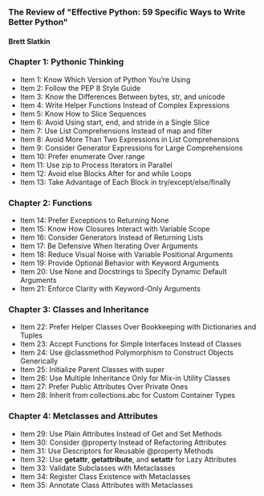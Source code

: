 ### The Review of "Effective Python: 59 Specific Ways to Write Better Python"
#### Brett Slatkin

### Chapter 1: Pythonic Thinking
- Item 1: Know Which Version of Python You’re Using
- Item 2: Follow the PEP 8 Style Guide
- Item 3: Know the Differences Between bytes, str, and unicode
- Item 4: Write Helper Functions Instead of Complex Expressions
- Item 5: Know How to Slice Sequences
- Item 6: Avoid Using start, end, and stride in a Single Slice
- Item 7: Use List Comprehensions Instead of map and filter
- Item 8: Avoid More Than Two Expressions in List Comprehensions
- Item 9: Consider Generator Expressions for Large Comprehensions
- Item 10: Prefer enumerate Over range
- Item 11: Use zip to Process Iterators in Parallel
- Item 12: Avoid else Blocks After for and while Loops
- Item 13: Take Advantage of Each Block in try/except/else/finally 

### Chapter 2: Functions
- Item 14: Prefer Exceptions to Returning None
- Item 15: Know How Closures Interact with Variable Scope
- Item 16: Consider Generators Instead of Returning Lists
- Item 17: Be Defensive When Iterating Over Arguments
- Item 18: Reduce Visual Noise with Variable Positional Arguments
- Item 19: Provide Optional Behavior with Keyword Arguments
- Item 20: Use None and Docstrings to Specify Dynamic Default Arguments
- Item 21: Enforce Clarity with Keyword-Only Arguments

### Chapter 3: Classes and Inheritance
- Item 22: Prefer Helper Classes Over Bookkeeping with Dictionaries and Tuples
- Item 23: Accept Functions for Simple Interfaces Instead of Classes
- Item 24: Use @classmethod Polymorphism to Construct Objects Generically
- Item 25: Initialize Parent Classes with super
- Item 26: Use Multiple Inheritance Only for Mix-in Utility Classes
- Item 27: Prefer Public Attributes Over Private Ones
- Item 28: Inherit from collections.abc for Custom Container Types

### Chapter 4: Metclasses and Attributes
- Item 29: Use Plain Attributes Instead of Get and Set Methods
- Item 30: Consider @property Instead of Refactoring Attributes
- Item 31: Use Descriptors for Reusable @property Methods
- Item 32: Use __getattr__, __getattribute__, and __setattr__ for Lazy Attributes
- Item 33: Validate Subclasses with Metaclasses
- Item 34: Register Class Existence with Metaclasses
- Item 35: Annotate Class Attributes with Metaclasses

